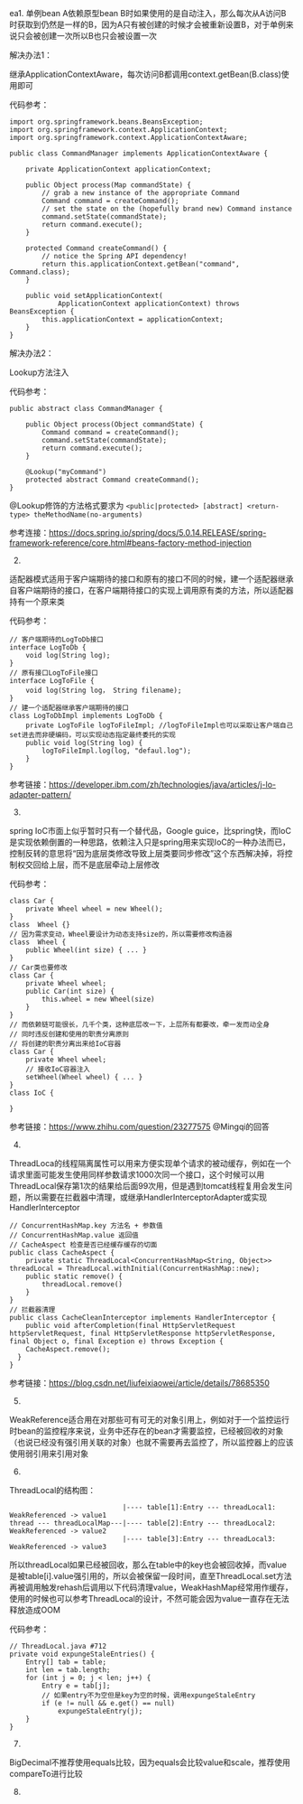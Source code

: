 ea1. 
单例bean A依赖原型bean B时如果使用的是自动注入，那么每次从A访问B时获取到仍然是一样的B，因为A只有被创建的时候才会被重新设置B，对于单例来说只会被创建一次所以B也只会被设置一次

解决办法1：

继承ApplicationContextAware，每次访问B都调用context.getBean(B.class)使用即可

代码参考：
```
import org.springframework.beans.BeansException;
import org.springframework.context.ApplicationContext;
import org.springframework.context.ApplicationContextAware;

public class CommandManager implements ApplicationContextAware {

    private ApplicationContext applicationContext;

    public Object process(Map commandState) {
        // grab a new instance of the appropriate Command
        Command command = createCommand();
        // set the state on the (hopefully brand new) Command instance
        command.setState(commandState);
        return command.execute();
    }

    protected Command createCommand() {
        // notice the Spring API dependency!
        return this.applicationContext.getBean("command", Command.class);
    }

    public void setApplicationContext(
            ApplicationContext applicationContext) throws BeansException {
        this.applicationContext = applicationContext;
    }
}
```
解决办法2：

Lookup方法注入

代码参考：
```
public abstract class CommandManager {

    public Object process(Object commandState) {
        Command command = createCommand();
        command.setState(commandState);
        return command.execute();
    }

    @Lookup("myCommand")
    protected abstract Command createCommand();
}
```
@Lookup修饰的方法格式要求为
`<public|protected> [abstract] <return-type> theMethodName(no-arguments)`

参考连接：https://docs.spring.io/spring/docs/5.0.14.RELEASE/spring-framework-reference/core.html#beans-factory-method-injection

2. 
适配器模式适用于客户端期待的接口和原有的接口不同的时候，建一个适配器继承自客户端期待的接口，在客户端期待接口的实现上调用原有类的方法，所以适配器持有一个原来类

代码参考：
```
// 客户端期待的LogToDb接口
interface LogToDb {
    void log(String log);
}
// 原有接口LogToFile接口
interface LogToFile {
    void log(String log， String filename);
}
// 建一个适配器继承客户端期待的接口
class LogToDbImpl implements LogToDb {
    private LogToFile logToFileImpl; //logToFileImpl也可以采取让客户端自己set进去而非硬编码，可以实现动态指定最终委托的实现
    public void log(String log) {
        logToFileImpl.log(log, "defaul.log");
    }
}
```
参考链接：https://developer.ibm.com/zh/technologies/java/articles/j-lo-adapter-pattern/

3. 
spring IoC市面上似乎暂时只有一个替代品，Google guice，比spring快，而IoC是实现依赖倒置的一种思路，依赖注入只是spring用来实现IoC的一种办法而已，控制反转的意思将“因为底层类修改导致上层类要同步修改”这个东西解决掉，将控制权交回给上层，而不是底层牵动上层修改

代码参考：
```
class Car {
    private Wheel wheel = new Wheel();
}
class  Wheel {}
// 因为需求变动，Wheel要设计为动态支持size的，所以需要修改构造器
class  Wheel {
    public Wheel(int size) { ... }
}
// Car类也要修改
class Car {
    private Wheel wheel;
    public Car(int size) {
        this.wheel = new Wheel(size)
    }
}
// 而依赖链可能很长，几千个类，这种底层改一下，上层所有都要改，牵一发而动全身
// 同时违反创建和使用的职责分离原则
// 将创建的职责分离出来给IoC容器
class Car {
    private Wheel wheel;
    // 接收IoC容器注入
    setWheel(Wheel wheel) { ... }
}
class IoC {

}
```
参考链接：https://www.zhihu.com/question/23277575 @Mingqi的回答

4. 
ThreadLoca的线程隔离属性可以用来方便实现单个请求的被动缓存，例如在一个请求里面可能发生使用同样参数请求1000次同一个接口，这个时候可以用ThreadLocal保存第1次的结果给后面99次用，但是遇到tomcat线程复用会发生问题，所以需要在拦截器中清理，或继承HandlerInterceptorAdapter或实现HandlerInterceptor
```
// ConcurrentHashMap.key 方法名 + 参数值
// ConcurrentHashMap.value 返回值
// CacheAspect 检查是否已经缓存缓存的切面
public class CacheAspect {
    private static ThreadLocal<ConcurrentHashMap<String, Object>> threadLocal = ThreadLocal.withInitial(ConcurrentHashMap::new);
    public static remove() {
        threadLocal.remove()
    }
}
// 拦截器清理
public class CacheCleanInterceptor implements HandlerInterceptor {
    public void afterCompletion(final HttpServletRequest httpServletRequest, final HttpServletResponse httpServletResponse, final Object o, final Exception e) throws Exception {
    CacheAspect.remove();
  }
}
```
参考链接：https://blog.csdn.net/liufeixiaowei/article/details/78685350

5. 
WeakReference适合用在对那些可有可无的对象引用上，例如对于一个监控运行时bean的监控程序来说，业务中还存在的bean才需要监控，已经被回收的对象（也说已经没有强引用关联的对象）也就不需要再去监控了，所以监控器上的应该使用弱引用来引用对象   

6. 
ThreadLocal的结构图：
```
                            |---- table[1]:Entry --- threadLocal1: WeakReferenced -> value1
thread --- threadLocalMap---|---- table[2]:Entry --- threadLocal2: WeakReferenced -> value2
                            |---- table[3]:Entry --- threadLocal3: WeakReferenced -> value3
```
所以threadLocal如果已经被回收，那么在table中的key也会被回收掉，而value是被table[i].value强引用的，所以会被保留一段时间，直至ThreadLocal.set方法再被调用触发rehash后调用以下代码清理value，WeakHashMap经常用作缓存，使用的时候也可以参考ThreadLocal的设计，不然可能会因为value一直存在无法释放造成OOM

代码参考：
```
// ThreadLocal.java #712
private void expungeStaleEntries() {
    Entry[] tab = table;
    int len = tab.length;
    for (int j = 0; j < len; j++) {
        Entry e = tab[j];
        // 如果entry不为空但是key为空的时候，调用expungeStaleEntry
        if (e != null && e.get() == null)
            expungeStaleEntry(j);
    }
}
```
7. 
BigDecimal不推荐使用equals比较，因为equals会比较value和scale，推荐使用compareTo进行比较

8. 
